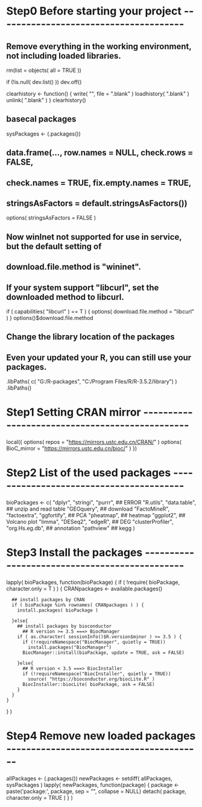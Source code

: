 # Step0 Before starting your project --------------------------------------

## Remove everything in the working environment, not including loaded libraries.
rm(list = objects( all = TRUE ))

if (!is.null( dev.list() )) dev.off() 
  
clearhistory <- function() {
  write( "", file = ".blank" )
  loadhistory( ".blank" )
  unlink( ".blank" )
}
clearhistory()

## basecal packages
sysPackages <- (.packages())

## data.frame(..., row.names = NULL, check.rows = FALSE,
##            check.names = TRUE, fix.empty.names = TRUE,
##            stringsAsFactors = default.stringsAsFactors())
options( stringsAsFactors = FALSE )


## Now winInet not supported for use in service, but the default setting of 
## download.file.method is "wininet". 
## If your system support "libcurl", set the downloaded method to libcurl.
if ( capabilities( "libcurl" ) == T ) {
  options( download.file.method = "libcurl" )
}
options()$download.file.method


## Change the library location of the packages
## Even your updated your R, you can still use your packages.
.libPaths( c( "G:/R-packages",
              "C:/Program Files/R/R-3.5.2/library") )
.libPaths()



# Step1 Setting CRAN mirror -----------------------------------------------

local({
  options( repos  = "https://mirrors.ustc.edu.cn/CRAN/" )
  options( BioC_mirror = "https://mirrors.ustc.edu.cn/bioc/" )
})



# Step2 List of the used packages  ----------------------------------------

bioPackages <- 
c( 
  "dplyr", "stringi", "purrr", ## ERROR
  "R.utils", "data.table", ## unzip and read table
  "GEOquery", ## download
  "FactoMineR", "factoextra", "ggfortify", ## PCA
  "pheatmap", ## heatmap
  "ggplot2", ## Volcano plot
  "limma", "DESeq2", "edgeR", ## DEG
  "clusterProfiler", "org.Hs.eg.db", ## annotation
  "pathview" ## kegg
)



# Step3 Install the packages ----------------------------------------------

lapply( bioPackages, 
  function(bioPackage) {
    if ( !require( bioPackage, character.only = T ) ) {
      CRANpackages <- available.packages()
      
      ## install packages by CRAN
      if ( bioPackage %in% rownames( CRANpackages ) ) {
        install.packages( bioPackage )
      
      }else{
        ## install packages by bioconductor
          ## R version >= 3.5 ===> BiocManager
        if ( as.character( sessionInfo()$R.version$minor ) >= 3.5 ) {
          if (!requireNamespace("BiocManager", quietly = TRUE))
            install.packages("BiocManager")
          BiocManager::install(bioPackage, update = TRUE, ask = FALSE)
        
        }else{
          ## R version < 3.5 ===> BiocInstaller
          if (!requireNamespace("BiocInstaller", quietly = TRUE))
            source( "https://bioconductor.org/biocLite.R" )
          BiocInstaller::biocLite( bioPackage, ask = FALSE)
        }
      }
    }
  }
)



# Step4 Remove new loaded packages ----------------------------------------

allPackages <- (.packages())
newPackages <- setdiff( allPackages, sysPackages )
lapply( newPackages,
        function(package) {
          package <- paste('package:', package, sep = "", collapse = NULL)
          detach( package, character.only = TRUE )
        }
)
